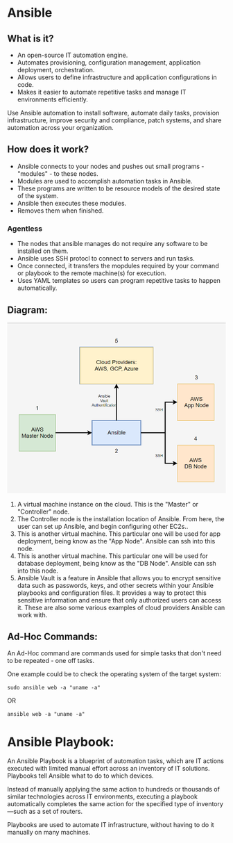 # Ansible

## What is it?

- An open-source IT automation engine.
- Automates provisioning, configuration management, application deployment, orchestration.
- Allows users to define infrastructure and application configurations in code.
- Makes it easier to automate repetitive tasks and manage IT environments efficiently.

Use Ansible automation to install software, automate daily tasks, provision infrastructure, improve security and compliance, patch systems, and share automation across your organization.

## How does it work?

- Ansible connects to your nodes and pushes out small programs - "modules" - to these nodes.
- Modules are used to accomplish automation tasks in Ansible.
- These programs are written to be resource models of the desired state of the system.
- Ansible then executes these modules.
- Removes them when finished.

### Agentless

- The nodes that ansible manages do not require any software to be installed on them.
- Ansible uses SSH protocl to connect to servers and run tasks.
- Once connected, it transfers the mopdules required by your command or playbook to the remote machine(s) for execution.
- Uses YAML templates so users can program repetitive tasks to happen automatically.

## Diagram:

![img.png](ansible_images/readme_images/image.png)

1. A virtual machine instance on the cloud. This is the "Master" or "Controller" node.
2. The Controller node is the installation location of Ansible. From here, the user can set up Ansible, and begin configuring other EC2s..
3. This is another virtual machine. This particular one will be used for app deployment, being know as the "App Node". Ansible can ssh into this node.
4. This is another virtual machine. This particular one will be used for database deployment, being know as the "DB Node". Ansible can ssh into this node.
5. Ansible Vault is a feature in Ansible that allows you to encrypt sensitive data such as passwords, keys, and other secrets within your Ansible playbooks and configuration files. It provides a way to protect this sensitive information and ensure that only authorized users can access it. These are also some various examples of cloud providers Ansible can work with.

## Ad-Hoc Commands:

An Ad-Hoc command are commands used for simple tasks that don't need to be repeated - one off tasks.

One example could be to check the operating system of the target system:


```
sudo ansible web -a "uname -a"
```

OR

```
ansible web -a "uname -a"
```


# Ansible Playbook:

An Ansible Playbook is a blueprint of automation tasks, which are IT actions executed with limited manual effort across an inventory of IT solutions. Playbooks tell Ansible what to do to which devices.

Instead of manually applying the same action to hundreds or thousands of similar technologies across IT environments, executing a playbook automatically completes the same action for the specified type of inventory—such as a set of routers.

Playbooks are used to automate IT infrastructure, without having to do it manually on many machines.